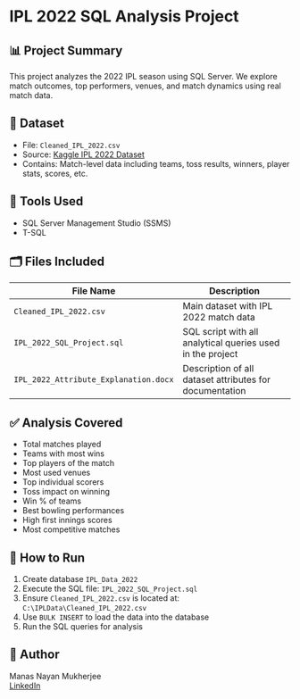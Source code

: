 
# IPL 2022 SQL Analysis Project

## 📊 Project Summary
This project analyzes the 2022 IPL season using SQL Server. We explore match outcomes, top performers, venues, and match dynamics using real match data.

## 📁 Dataset
- File: `Cleaned_IPL_2022.csv`
- Source: [Kaggle IPL 2022 Dataset](https://www.kaggle.com)
- Contains: Match-level data including teams, toss results, winners, player stats, scores, etc.

## 🔧 Tools Used
- SQL Server Management Studio (SSMS)
- T-SQL

## 🗂 Files Included

| File Name                             | Description                                                  |
|---------------------------------------|--------------------------------------------------------------|
| `Cleaned_IPL_2022.csv`                | Main dataset with IPL 2022 match data                        |
| `IPL_2022_SQL_Project.sql`            | SQL script with all analytical queries used in the project   |
| `IPL_2022_Attribute_Explanation.docx` | Description of all dataset attributes for documentation      |

## ✅ Analysis Covered
- Total matches played
- Teams with most wins
- Top players of the match
- Most used venues
- Top individual scorers
- Toss impact on winning
- Win % of teams
- Best bowling performances
- High first innings scores
- Most competitive matches

## 🚀 How to Run
1. Create database `IPL_Data_2022`
2. Execute the SQL file: `IPL_2022_SQL_Project.sql`
3. Ensure `Cleaned_IPL_2022.csv` is located at: `C:\IPLData\Cleaned_IPL_2022.csv`
4. Use `BULK INSERT` to load the data into the database
5. Run the SQL queries for analysis

## 📌 Author
Manas Nayan Mukherjee  
[LinkedIn](https://www.linkedin.com/in/manas-nayan-mukherjee-3b5a0820a)
